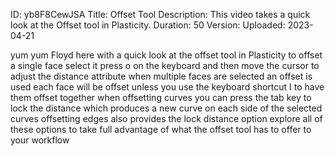 ID: yb8F8CewJSA
Title: Offset Tool
Description: This video takes a quick look at the Offset tool in Plasticity.
Duration: 50
Version: 
Uploaded: 2023-04-21

yum yum Floyd here with a quick look at
the offset tool in Plasticity to offset
a single face select it press o on the
keyboard and then move the cursor to
adjust the distance attribute
when multiple faces are selected an
offset is used each face will be offset
unless you use the keyboard shortcut I
to have them offset together when
offsetting curves you can press the tab
key to lock the distance which produces
a new curve on each side of the selected
curves offsetting edges also provides
the lock distance option explore all of
these options to take full advantage of
what the offset tool has to offer to
your workflow
